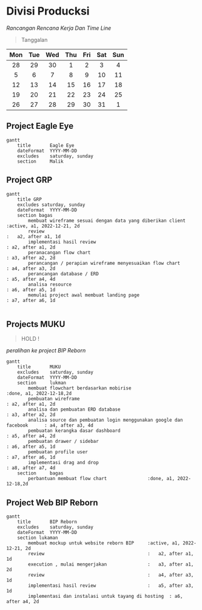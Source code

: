 <style>
    html, body {
        width: 1280px
    }
</style>



# Divisi Producksi

_Rancangan Rencana Kerja Dan Time Line_

> Tanggalan

|  Mon  |  Tue  |  Wed  |  Thu  |  Fri  |  Sat  |  Sun  |
| :---: | :---: | :---: | :---: | :---: | :---: | :---: |
|  28   |  29   |  30   |   1   |   2   |   3   |   4   |
|   5   |   6   |   7   |   8   |   9   |  10   |  11   |
|  12   |  13   |  14   |  15   |  16   |  17   |  18   |
|  19   |  20   |  21   |  22   |  23   |  24   |  25   |
|  26   |  27   |  28   |  29   |  30   |  31   |   1   |

## Project Eagle Eye

```mermaid
gantt
    title       Eagle Eye
    dateFormat  YYYY-MM-DD
    excludes    saturday, sunday
    section     Malik
```

## Project GRP

```mermaid
gantt
    title GRP
    excludes saturday, sunday
    dateFormat  YYYY-MM-DD
    section bagas
        membuat wireframe sesuai dengan data yang diberikan client              :active, a1, 2022-12-21, 2d
        review                                                                  :   a2, after a1, 1d
        implementasi hasil review                                               : a2, after a1, 2d
        peranacangan flow chart                                                 : a3, after a2, 2d
        perancangan / perapian wireframe menyesuaikan flow chart                : a4, after a3, 2d
        perancangan database / ERD                                              : a5, after a4, 4d
        analisa resource                                                        : a6, after a5, 1d
        memulai project awal membuat landing page                               : a7, after a6, 1d
        
```

## Projects MUKU
> HOLD !

_peralihan ke project BIP Reborn_

```mermaid
gantt
    title       MUKU
    excludes    saturday, sunday
    dateFormat  YYYY-MM-DD
    section     lukman 
        membuat flowchart berdasarkan mobirise                                  :done, a1, 2022-12-18,2d
        pembuatan wireframe                                                     : a2, after a1, 2d
        analisa dan pembuatan ERD database                                      : a3, after a2, 2d
        analisa source dan pembuatan login menggunakan google dan facebook      : a4, after a3, 4d
        pembuatan kerangka dasar dashboard                                      : a5, after a4, 2d
        pembuatan drawer / sidebar                                              : a6, after a5, 1d
        pembuatan profile user                                                  : a7, after a6, 1d
        implementasi drag and drop                                              : a8, after a7, 4d
    section     bagas
        perbantuan membuat flow chart               :done, a1, 2022-12-18,2d
```

## Project Web BIP Reborn
```mermaid
gantt
    title       BIP Reborn
    excludes    saturday, sunday
    dateFormat  YYYY-MM-DD
    section lukaman
        membuat mockup untuk website reborn BIP     :active, a1, 2022-12-21, 2d
        review                                      :   a2, after a1, 1d
        execution , mulai mengerjakan               :   a3, after a1, 2d
        review                                      :   a4, after a3, 1d
        implementasi hasil review                   :   a5, after a3, 1d
        implementasi dan instalasi untuk tayang di hosting  : a6, after a4, 2d
```
